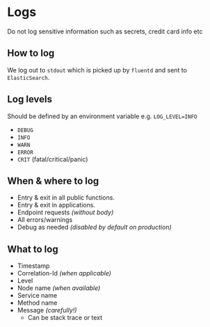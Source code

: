 # Logs

Do not log sensitive information such as secrets, credit card info etc

## How to log
We log out to `stdout` which is picked up by `fluentd` and sent to `ElasticSearch`.


## Log levels
Should be defined by an environment variable e.g. `LOG_LEVEL=INFO`

- `DEBUG`
- `INFO`
- `WARN`
- `ERROR`
- `CRIT` (fatal/critical/panic)


## When & where to log
- Entry & exit in all public functions.
- Entry & exit in applications.
- Endpoint requests *(without body)*
- All errors/warnings
- Debug as needed *(disabled by default on production)*


## What to log
- Timestamp
- Correlation-Id *(when applicable)*
- Level
- Node name *(when available)*
- Service name
- Method name
- Message *(carefully!)*
  - Can be stack trace or text
